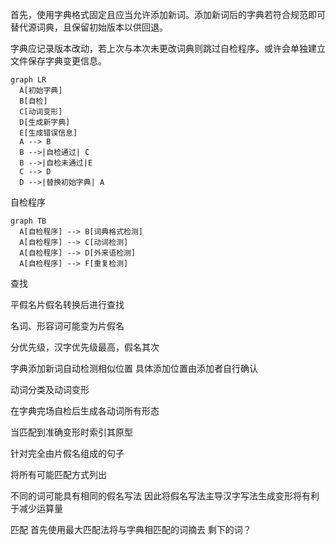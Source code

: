 首先，使用字典格式固定且应当允许添加新词。添加新词后的字典若符合规范即可替代源词典，且保留初始版本以供回退。

字典应记录版本改动，若上次与本次未更改词典则跳过自检程序。或许会单独建立文件保存字典变更信息。

```mermaid
graph LR
  A[初始字典]
  B[自检]
  C[动词变形]
  D[生成新字典]
  E[生成错误信息]
  A --> B
  B -->|自检通过| C
  B -->|自检未通过|E
  C --> D
  D -->|替换初始字典| A
```



自检程序

```mermaid
graph TB
  A[自检程序] --> B[词典格式检测]
  A[自检程序] --> C[动词检测]
  A[自检程序] --> D[外来语检测]
  A[自检程序] --> F[重复检测]
```



查找

平假名片假名转换后进行查找

名词、形容词可能变为片假名

分优先级，汉字优先级最高，假名其次

字典添加新词自动检测相似位置 具体添加位置由添加者自行确认



动词分类及动词变形

在字典完场自检后生成各动词所有形态

当匹配到准确变形时索引其原型



针对完全由片假名组成的句子

将所有可能匹配方式列出

不同的词可能具有相同的假名写法 因此将假名写法主导汉字写法生成变形将有利于减少运算量



匹配 首先使用最大匹配法将与字典相匹配的词摘去 剩下的词？